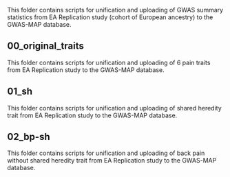 This folder contains scripts for unification and uploading of GWAS summary statistics from EA Replication study (cohort of European ancestry) to the GWAS-MAP database.

## 00_original_traits
This folder contains scripts for unification and uploading of 6 pain traits from EA Replication study to the GWAS-MAP database.

## 01_sh
This folder contains scripts for unification and uploading of shared heredity trait from EA Replication study to the GWAS-MAP database.

## 02_bp-sh
This folder contains scripts for unification and uploading of back pain without shared heredity trait from EA Replication study to the GWAS-MAP database.
